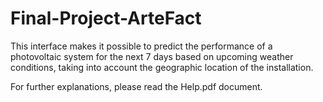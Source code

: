 # Final-Project-ArteFact

This interface makes it possible to predict the performance of a photovoltaic system for the next 7 days based on upcoming weather conditions, taking into account the geographic location of the installation.

For further explanations, please read the Help.pdf document.
